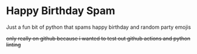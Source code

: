 # Happy Birthday Spam

Just a fun bit of python that spams happy birthday and random party emojis

~~only really on github because i wanted to test out github actions and python linting~~
